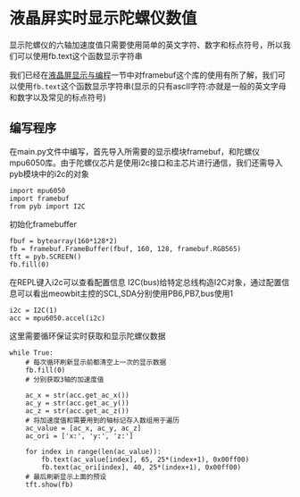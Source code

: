 # 液晶屏实时显示陀螺仪数值  

显示陀螺仪的六轴加速度值只需要使用简单的英文字符、数字和标点符号，所以我们可以使用fb.text这个函数显示字符串


我们已经在[液晶屏显示与编程](micropython/液晶屏显示与编程)一节中对framebuf这个库的使用有所了解，我们可以使用`fb.text`这个函数显示字符串(显示的只有ascII字符:亦就是一般的英文字母和数字以及常见的标点符号)

## 编写程序

在main.py文件中编写，首先导入所需要的显示模块framebuf，和陀螺仪mpu6050库。由于陀螺仪芯片是使用i2c接口和主芯片进行通信，我们还需导入pyb模块中的i2c的对象

    import mpu6050
    import framebuf
    from pyb import I2C

初始化framebuffer

    fbuf = bytearray(160*128*2)
    fb = framebuf.FrameBuffer(fbuf, 160, 128, framebuf.RGB565) 
    tft = pyb.SCREEN()
    fb.fill(0)
在REPL键入i2c可以查看配置信息
I2C(bus)给特定总线构造I2C对象，通过配置信息可以看出meowbit主控的SCL,SDA分别使用PB6,PB7,bus使用1

    i2c = I2C(1)
    acc = mpu6050.accel(i2c)

这里需要循环保证实时获取和显示陀螺仪数据

    while True: 
        # 每次循环刷新显示前都清空上一次的显示数据    
        fb.fill(0)
        # 分别获取3轴的加速度值
        
        ac_x = str(acc.get_ac_x())
        ac_y = str(acc.get_ac_y())
        ac_z = str(acc.get_ac_z())
        # 将加速度值和需要用到的轴标记存入数组用于遍历
        ac_value = [ac_x, ac_y, ac_z]
        ac_ori = ['x:', 'y:', 'z:']
        
        for index in range(len(ac_value)):
            fb.text(ac_value[index], 65, 25*(index+1), 0x00ff00)
            fb.text(ac_ori[index], 40, 25*(index+1), 0x00ff00)
        # 最后刷新显示上面的预设
        tft.show(fb)
